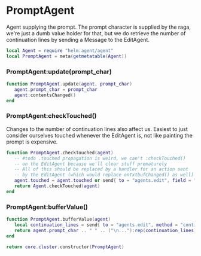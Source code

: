# PromptAgent

Agent supplying the prompt\. The prompt character is supplied by the raga,
we're just a dumb value holder for that, but we do retrieve the number of
continuation lines by sending a Message to the EditAgent\.

```lua
local Agent = require "helm:agent/agent"
local PromptAgent = meta(getmetatable(Agent))
```


### PromptAgent:update\(prompt\_char\)

```lua
function PromptAgent.update(agent, prompt_char)
   agent.prompt_char = prompt_char
   agent:contentsChanged()
end
```


### PromptAgent:checkTouched\(\)

Changes to the number of continuation lines also affect us\. Easiest to just
consider ourselves touched whenever the EditAgent is, not like painting the
prompt is expensive\.

```lua
function PromptAgent.checkTouched(agent)
   -- #todo .touched propagation is weird, we can't :checkTouched()
   -- on the EditAgent because we'll clear stuff prematurely
   -- All of this should be replaced by a handler for an action sent
   -- by the EditAgent (which would replace onTxtbufChanged() as well)
   agent.touched = agent.touched or send{ to = "agents.edit", field = "touched" }
   return Agent.checkTouched(agent)
end
```


### PromptAgent:bufferValue\(\)

```lua
function PromptAgent.bufferValue(agent)
   local continuation_lines = send{ to = "agents.edit", method = "continuationLines" }
   return agent.prompt_char .. " " .. ("\n..."):rep(continuation_lines)
end
```


```lua
return core.cluster.constructor(PromptAgent)
```
